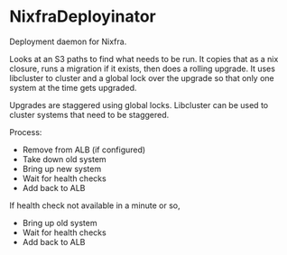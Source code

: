 # NixfraDeployinator

Deployment daemon for Nixfra.

Looks at an S3 paths to find what needs to be run. It copies that as a nix
closure, runs a migration if it exists, then does a rolling upgrade. It
uses libcluster to cluster and a global lock over the upgrade so that only
one system at the time gets upgraded.

Upgrades are staggered using global locks. Libcluster can be used to cluster
systems that need to be staggered.

Process:
* Remove from ALB (if configured)
* Take down old system
* Bring up new system
* Wait for health checks
* Add back to ALB

If health check not available in a minute or so,
* Bring up old system
* Wait for health checks
* Add back to ALB
